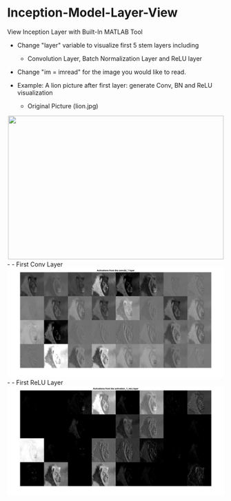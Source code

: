 # Inception-Model-Layer-View
View Inception Layer with Built-In MATLAB Tool

- Change "layer" variable to visualize first 5 stem layers including 
  - Convolution Layer, Batch Normalization Layer and ReLU layer

- Change "im = imread" for the image you would like to read.

- Example: A lion picture after first layer: generate Conv, BN and ReLU visualization
  - Original Picture (lion.jpg)
<div align=center><img width="500" height="333" src="https://github.com/Bingooooooo/Inception-Model-Layer-View/blob/master/pictures/lion.jpg"/></div>
- 
  - First Conv Layer
<div align=center><img src="https://github.com/Bingooooooo/Inception-Model-Layer-View/blob/master/Results_collections/Result_Orginal_lion/1conv.jpg"/></div>
- 
  - First ReLU Layer
  <div align=center><img src="https://github.com/Bingooooooo/Inception-Model-Layer-View/blob/master/Results_collections/Result_Orginal_lion/1relu.jpg"/></div>
